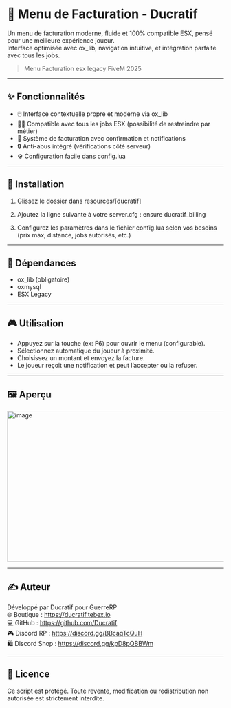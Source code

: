 # 🧾 Menu de Facturation - Ducratif

Un menu de facturation moderne, fluide et 100% compatible ESX, pensé pour une meilleure expérience joueur.  
Interface optimisée avec ox_lib, navigation intuitive, et intégration parfaite avec tous les jobs.

> Menu Facturation esx legacy FiveM 2025

---

## ✨ Fonctionnalités

- 🖱️ Interface contextuelle propre et moderne via ox_lib
- 🧑‍💼 Compatible avec tous les jobs ESX (possibilité de restreindre par métier)
- 💸 Système de facturation avec confirmation et notifications
- 🔒 Anti-abus intégré (vérifications côté serveur)
- ⚙️ Configuration facile dans config.lua

---

## 📁 Installation

1. Glissez le dossier dans resources/[ducratif]

2. Ajoutez la ligne suivante à votre server.cfg :
   ensure ducratif_billing

3. Configurez les paramètres dans le fichier config.lua selon vos besoins (prix max, distance, jobs autorisés, etc.)

---

## 🧱 Dépendances

- ox_lib (obligatoire)
- oxmysql
- ESX Legacy

---

## 🎮 Utilisation

- Appuyez sur la touche (ex: F6) pour ouvrir le menu (configurable).
- Sélectionnez automatique du joueur à proximité.
- Choisissez un montant et envoyez la facture.
- Le joueur reçoit une notification et peut l’accepter ou la refuser.

---

## 🖼️ Aperçu

<img width="516" height="350" alt="image" src="https://github.com/user-attachments/assets/9b26f4f6-1b69-45ac-83eb-5d93127322ab" />


---

## ✍️ Auteur

Développé par Ducratif pour GuerreRP  
🌐 Boutique : https://ducratif.tebex.io  
💻 GitHub : https://github.com/Ducratif  
🎮 Discord RP : https://discord.gg/BBcaqTcQuH  
🛍️ Discord Shop : https://discord.gg/kpD8pQBBWm

---

## 📄 Licence

Ce script est protégé. Toute revente, modification ou redistribution non autorisée est strictement interdite.
